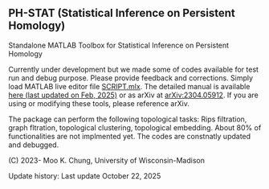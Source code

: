 ## PH-STAT (Statistical Inference on Persistent Homology)

Standalone MATLAB Toolbox for Statistical Inference on Persistent Homology

Currently under development but we made some of codes available for test run and debug purpose. Please provide feedback and corrections. Simply load MATLAB live editor file [SCRIPT.mlx](https://github.com/laplcebeltrami/PH-STAT/blob/main/SCRIPT.mlx). The detailed manual is available [here (last updated on Feb, 2025)](https://github.com/laplcebeltrami/PH-STAT/blob/main/PH-STAT.pdf) or as arXiv at [arXiv:2304.05912](http://arxiv.org/abs/2304.05912). If you are using or modifying these tools, please reference arXiv. 

The package can perform the following topological tasks: Rips filtration, graph fltration, topological clustering, topological embedding. About 80% of functionalities are not implmented yet. The codes are constnatly updated and debugged. 



(C) 2023- Moo K. Chung, University of Wisconsin-Madison

Update history: Last update October 22, 2025


